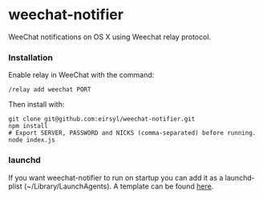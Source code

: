 weechat-notifier
================

WeeChat notifications on OS X using Weechat relay protocol.


### Installation

Enable relay in WeeChat with the command: 

    /relay add weechat PORT

Then install with: 

    git clone git@github.com:eirsyl/weechat-notifier.git
    npm install 
    # Export SERVER, PASSWORD and NICKS (comma-separated) before running.
    node index.js

### launchd

If you want weechat-notifier to run on startup you can add it as a launchd-plist (~/Library/LaunchAgents). A template can be found [here](https://gist.github.com/ekmartin/05b794ac1a2eaa803ff0).
